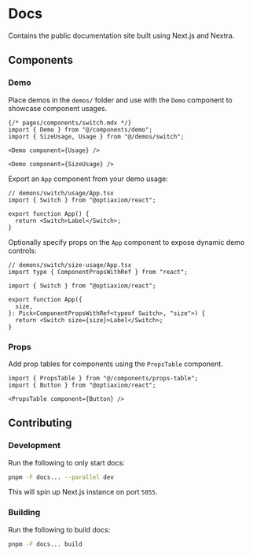 # Docs

Contains the public documentation site built using Next.js and Nextra.

## Components

### Demo

Place demos in the `demos/` folder and use with the `Demo` component to showcase component usages.

```mdx
{/* pages/components/switch.mdx */}
import { Demo } from "@/components/demo";
import { SizeUsage, Usage } from "@/demos/switch";

<Demo component={Usage} />

<Demo component={SizeUsage} />
```

Export an `App` component from your demo usage:

```tsx
// demons/switch/usage/App.tsx
import { Switch } from "@optiaxiom/react";

export function App() {
  return <Switch>Label</Switch>;
}
```

Optionally specify props on the `App` component to expose dynamic demo controls:

```tsx
// demons/switch/size-usage/App.tsx
import type { ComponentPropsWithRef } from "react";

import { Switch } from "@optiaxiom/react";

export function App({
  size,
}: Pick<ComponentPropsWithRef<typeof Switch>, "size">) {
  return <Switch size={size}>Label</Switch>;
}
```

### Props

Add prop tables for components using the `PropsTable` component.

```mdx
import { PropsTable } from "@/components/props-table";
import { Button } from "@optiaxiom/react";

<PropsTable component={Button} />
```

## Contributing

### Development

Run the following to only start docs:

```sh
pnpm -F docs... --parallel dev
```

This will spin up Next.js instance on port `5055`.

### Building

Run the following to build docs:

```sh
pnpm -F docs... build
```

